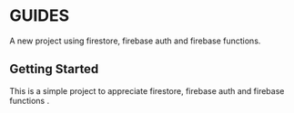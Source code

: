 # GUIDES

A new  project using firestore, firebase auth and firebase functions.

## Getting Started

This is a simple project to appreciate firestore, firebase auth and firebase functions .

